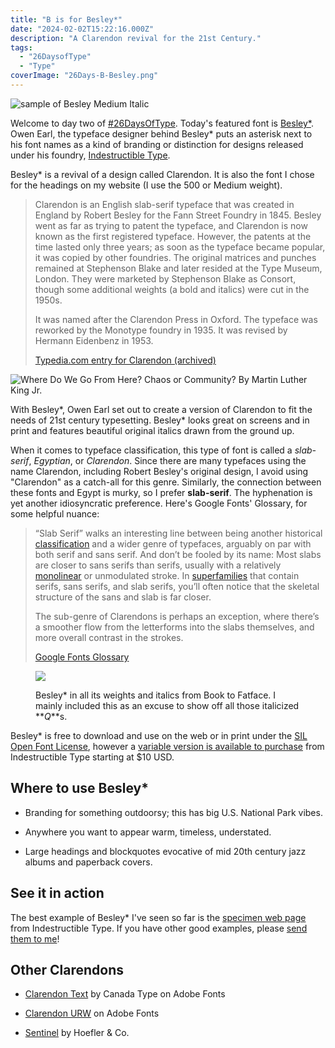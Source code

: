 ```yaml
---
title: "B is for Besley*"
date: "2024-02-02T15:22:16.000Z"
description: "A Clarendon revival for the 21st Century."
tags: 
  - "26DaysofType"
  - "Type"
coverImage: "26Days-B-Besley.png"
---
```


![sample of Besley Medium Italic](images/26Days-B-Besley-1024x576.png)

Welcome to day two of [#26DaysOfType](https://nicksimson.com/tags/26daysoftype/). Today's featured font is [Besley\*](https://indestructibletype.com/Besley.html). Owen Earl, the typeface designer behind Besley\* puts an asterisk next to his font names as a kind of branding or distinction for designs released under his foundry, [Indestructible Type](https://indestructibletype.com/Home.html).

Besley\* is a revival of a design called Clarendon. It is also the font I chose for the headings on my website (I use the 500 or Medium weight).

> Clarendon is an English slab-serif typeface that was created in England by Robert Besley for the Fann Street Foundry in 1845. Besley went as far as trying to patent the typeface, and Clarendon is now known as the first registered typeface. However, the patents at the time lasted only three years; as soon as the typeface became popular, it was copied by other foundries. The original matrices and punches remained at Stephenson Blake and later resided at the Type Museum, London. They were marketed by Stephenson Blake as Consort, though some additional weights (a bold and italics) were cut in the 1950s.
> 
> It was named after the Clarendon Press in Oxford. The typeface was reworked by the Monotype foundry in 1935. It was revised by Hermann Eidenbenz in 1953.
> 
> [Typedia.com entry for Clarendon (archived)](https://web.archive.org/web/20200926083631/https://typedia.com/explore/typeface/clarendon/)

![Where Do We Go From Here? Chaos or Community? By Martin Luther King Jr.](images/26Days-B-Besley-Sample-MLK-1024x576.png)

With Besley\*, Owen Earl set out to create a version of Clarendon to fit the needs of 21st century typesetting. Besley\* looks great on screens and in print and features beautiful original italics drawn from the ground up.

When it comes to typeface classification, this type of font is called a _slab-serif_, _Egyptian_, or _Clarendon_. Since there are many typefaces using the name Clarendon, including Robert Besley's original design, I avoid using "Clarendon" as a catch-all for this genre. Similarly, the connection between these fonts and Egypt is murky, so I prefer **slab-serif**. The hyphenation is yet another idiosyncratic preference. Here's Google Fonts' Glossary, for some helpful nuance:

> “Slab Serif” walks an interesting line between being another historical [classification](https://fonts.google.com/knowledge/glossary/classification) and a wider genre of typefaces, arguably on par with both serif and sans serif. And don’t be fooled by its name: Most slabs are closer to sans serifs than serifs, usually with a relatively [monolinear](https://fonts.google.com/knowledge/glossary/monolinear) or unmodulated stroke. In [superfamilies](https://fonts.google.com/knowledge/glossary/superfamily) that contain serifs, sans serifs, and slab serifs, you’ll often notice that the skeletal structure of the sans and slab is far closer.
> 
> The sub-genre of Clarendons is perhaps an exception, where there’s a smoother flow from the letterforms into the slabs themselves, and more overall contrast in the strokes.
> 
> [Google Fonts Glossary](https://fonts.google.com/knowledge/glossary/slab_serif_egyptian_clarendon)

<figure>

![](images/26Days-B-Besley-QA-1024x576.png)

<figcaption>

Besley\* in all its weights and italics from Book to Fatface. I mainly included this as an excuse to show off all those italicized **_Q_**s.

</figcaption>

</figure>

Besley\* is free to download and use on the web or in print under the [SIL Open Font License](https://openfontlicense.org/), however a [variable version is available to purchase](https://indestructibletype.com/BuyBesley.html) from Indestructible Type starting at $10 USD.

## Where to use Besley\*

- Branding for something outdoorsy; this has big U.S. National Park vibes.

- Anywhere you want to appear warm, timeless, understated.

- Large headings and blockquotes evocative of mid 20th century jazz albums and paperback covers.

## See it in action

The best example of Besley\* I've seen so far is the [specimen web page](https://indestructibletype.com/Besley.html) from Indestructible Type. If you have other good examples, please [send them to me](mailto:nick@nicksimson.com)!

## Other Clarendons

- [Clarendon Text](https://fonts.adobe.com/fonts/clarendon-text) by Canada Type on Adobe Fonts

- [Clarendon URW](https://fonts.adobe.com/fonts/clarendon-urw) on Adobe Fonts

- [Sentinel](https://www.typography.com/fonts/sentinel/overview) by Hoefler & Co.
